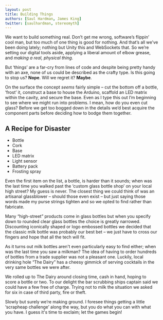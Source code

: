 ```yaml
---
layout: post
title: Building Things
authors: [Saul Hardman, James King]
twitter: [saulhardman, stereomyth]
---
```


We want to build something real. Don’t get me wrong, software’s flippin’ cool man, but too much of one thing is good for nothing. And that’s all we’ve been doing lately; nothing but Unity this and WebSockets that. So we’re setting our digital tools aside, applying a liberal amount of elbow grease, and *making a real, physical thing*.

But ‘things’ are a far-cry from lines of code and despite being pretty handy with an axe, none of us could be described as the crafty type. Is this going to stop us? **Nope**. Will we regret it? **Maybe**.

On the surface the concept *seems* fairly simple – cut the bottom off a bottle, ‘frost’ it, construct a base to house the Arduino, scaffold an LED matrix within the cavity, and secure the base. Even as I type this out I’m beginning to see where we might run into problems. I mean, how do you even cut glass? Before we get too bogged down in the details we’d best acquire the component parts before deciding how to bodge them together.

## A Recipe for Disaster

- Bottle
- Cork
- Base
- LED matrix
- Light sensor
- Battery pack
- Frosting spray

Even the first item on the list, a bottle, is harder than it sounds; when was the last time you walked past the ‘custom glass bottle shop’ on your local high street? My guess is never. The closest thing we could think of was an artisanal glassblower – should those even exist – but just saying those words made my purse strings tighten and so we opted to find rather than fabricate.

Many “high-street” products come in glass bottles but when you specify down to rounded clear glass bottles the choice is greatly narrowed. Discounting iconically shaped or logo embossed bottles we decided that the classic milk bottle was probably our best bet – we just have to cross our fingers and hope that all the tech will fit.

As it turns out milk bottles aren't even particularly easy to find either; when was the last time you saw a milkman? The idea of having to order hundreds of bottles from a trade supplier was not a pleasant one. Luckily, local drinking hole “The Dairy” has a cheesy gimmick of serving cocktails in the very same bottles we were after.

We rolled up to The Dairy around closing time, cash in hand, hoping to score a bottle or two. To our delight the bar scrubbing ships captain said we could have a few free of charge. Trying not to milk the situation we asked for six in case of third party, fire or theft.

Slowly but surely we’re making ground. I foresee things getting a little ‘scrapheap challenge’ along the way, but you do what you can with what you have. I guess it's time to exclaim; let the games begin!
